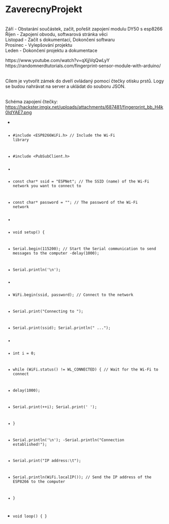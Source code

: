 # ZaverecnyProjekt
<br>Září - Obstarání součástek, začít, pořešit zapojení modulu DY50 s esp8266
<br>Říjen - Zapojení obvodu, softwarová stránka věci
<br>Listopad - Začít s dokumentací, Dokončení softwaru
<br>Prosinec - Vylepšování projektu
<br>Leden - Dokončení projektu a dokumentace
<link>https://www.youtube.com/watch?v=qXjjVqQwLyY</link>
<br>https://randomnerdtutorials.com/fingerprint-sensor-module-with-arduino/

<br>Cílem je vytvořit zámek do dveří ovládaný pomocí čtečky otisku prstů. Logy se budou nahrávat na server a ukládat do souboru JSON.

<br>Schéma zapojení čtečky:
https://hackster.imgix.net/uploads/attachments/687481/fingerprint_bb_H4k0IdYAE7.png
- <code>
- #include <ESP8266WiFi.h>        // Include the Wi-Fi library
- #include <PubSubClient.h>
-
- const char* ssid     = "ESPNet";         // The SSID (name) of the Wi-Fi network you want to connect to
- const char* password = "";     // The password of the Wi-Fi network
-
- void setup() {
 - Serial.begin(115200);         // Start the Serial communication to send messages to the computer
  -delay(1000);
 - Serial.println('\n');
  -
-  WiFi.begin(ssid, password);             // Connect to the network
-  Serial.print("Connecting to ");
-  Serial.print(ssid); Serial.println(" ...");
-
 - int i = 0;
 - while (WiFi.status() != WL_CONNECTED) { // Wait for the Wi-Fi to connect
  -  delay(1000);
  -  Serial.print(++i); Serial.print(' ');
  - }

 - Serial.println('\n');
  -Serial.println("Connection established!");  
 - Serial.print("IP address:\t");
 - Serial.println(WiFi.localIP());         // Send the IP address of the ESP8266 to the computer
- }

- void loop() { }</code>

